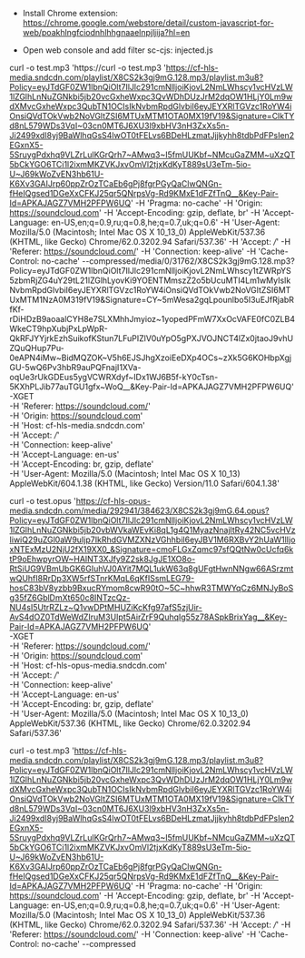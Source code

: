 
* Install Chrome extension: https://chrome.google.com/webstore/detail/custom-javascript-for-web/poakhlngfciodnhlhhgnaaelnpjljija?hl=en

* Open web console and add filter sc-cjs: injected.js





curl -o test.mp3  'https://curl -o test.mp3 'https://cf-hls-media.sndcdn.com/playlist/X8CS2k3gj9mG.128.mp3/playlist.m3u8?Policy=eyJTdGF0ZW1lbnQiOlt7IlJlc291cmNlIjoiKjovL2NmLWhscy1vcHVzLW1lZGlhLnNuZGNkbi5jb20vcGxheWxpc3QvWDhDUzJrM2dqOW1HLjY0Lm9wdXMvcGxheWxpc3QubTN1OCIsIkNvbmRpdGlvbiI6eyJEYXRlTGVzc1RoYW4iOnsiQVdTOkVwb2NoVGltZSI6MTUxMTM1OTA0MX19fV19&Signature=ClkTYd8nL579WDs3VqI~03cn0MT6J6XU3l9xbHV3nH3ZxXs5n-Ji2499xdI8yj9BaWlhqGsS4lwOT0tFELvs6BDeHLzmatJjjkyhh8tdbPdFPsIen2EGxnX5-5SruygPdxhq9VLZrLulKGrQrh7~AMwq3~I5fmUUKbf~NMcuGaZMM~uXzQT5bCkYGO6TCi1l2ixmMKZVKJxvOmVl2tjxKdKyT889sU3eTm-5io-U~J69kWoZvEN3hb61U-K6Xv3GAIJrp60ppZrOzTCaEb6gPj8fgrPGyQaClwQNGn-fHeIQgsed1DGeXxCFKJ25qr5QNrpsVg-Rd9KMxE1dFZfTnQ__&Key-Pair-Id=APKAJAGZ7VMH2PFPW6UQ' -H 'Pragma: no-cache' -H 'Origin: https://soundcloud.com' -H 'Accept-Encoding: gzip, deflate, br' -H 'Accept-Language: en-US,en;q=0.9,ru;q=0.8,he;q=0.7,uk;q=0.6' -H 'User-Agent: Mozilla/5.0 (Macintosh; Intel Mac OS X 10_13_0) AppleWebKit/537.36 (KHTML, like Gecko) Chrome/62.0.3202.94 Safari/537.36' -H 'Accept: */*' -H 'Referer: https://soundcloud.com/' -H 'Connection: keep-alive' -H 'Cache-Control: no-cache' --compressed/media/0/31762/X8CS2k3gj9mG.128.mp3?Policy=eyJTdGF0ZW1lbnQiOlt7IlJlc291cmNlIjoiKjovL2NmLWhscy1tZWRpYS5zbmRjZG4uY29tL21lZGlhLyovKi9YOENTMmszZ2o5bUcuMTI4Lm1wMyIsIkNvbmRpdGlvbiI6eyJEYXRlTGVzc1RoYW4iOnsiQVdTOkVwb2NoVGltZSI6MTUxMTM1NzA0M319fV19&Signature=CY~5mWesa2gqLpounlbo5I3uEJfRjabRfKf-rDiHDzB9aoaalCYH8e7SLXMhhJmyioz~1yopedPFmW7XxOcVAFE0fC0ZLB4WkeCT9hpXubjPxLpWpR-QkRFJYYjrkEzhSuikofKStun7LFuPIZlV0uYpO5gPXJVOJNCT4lZx0jtaoJ9vhUZQuQHup7Pu-0eAPN4iMw~BidMQZOK~V5h6EJSJhgXzoiEeDXp4OCs~zXk5G6KOHbpXgjGU-5wQ6Pv3hbR9auPQFnajI1XVa-oqUe3rUkGDEus5ygVCWRXdyf~IDx1WJ6B5f-kY0cTsn-5KXhPLJib77auTGU1gfx~WoQ__&Key-Pair-Id=APKAJAGZ7VMH2PFPW6UQ' \
-XGET \
-H 'Referer: https://soundcloud.com/' \
-H 'Origin: https://soundcloud.com' \
-H 'Host: cf-hls-media.sndcdn.com' \
-H 'Accept: */*' \
-H 'Connection: keep-alive' \
-H 'Accept-Language: en-us' \
-H 'Accept-Encoding: br, gzip, deflate' \
-H 'User-Agent: Mozilla/5.0 (Macintosh; Intel Mac OS X 10_13) AppleWebKit/604.1.38 (KHTML, like Gecko) Version/11.0 Safari/604.1.38'


curl -o test.opus 'https://cf-hls-opus-media.sndcdn.com/media/292941/384623/X8CS2k3gj9mG.64.opus?Policy=eyJTdGF0ZW1lbnQiOlt7IlJlc291cmNlIjoiKjovL2NmLWhscy1vcHVzLW1lZGlhLnNuZGNkbi5jb20vbWVkaWEvKi8qL1g4Q1MyazNnajltRy42NC5vcHVzIiwiQ29uZGl0aW9uIjp7IkRhdGVMZXNzVGhhbiI6eyJBV1M6RXBvY2hUaW1lIjoxNTExMzU2NjU2fX19XX0_&Signature=cmoFLGxZqmc97sfQQtNw0cUcfq6ktP9oEhwpyrOW~HAINT3XJfy9Z2sk8JgJE1XO8o-RtSiUG9VBmUbGK6GIuhVJ0AYit7MQL1ukW63q8gUFgtHwnNNgw66ASrzmtwQUhfI8RrDp3XW5rfSTnrKMqL6qKfISsmLEG79-hosC83bV8yzbb9BxucRYmom8cwR90tO~5C~hhwR3TMWYqCz6MNJyBoSg35fZ6GblDmXt650c8INTzcQz-NU4sI5UtrRZLz~Q1vwDPtMHUZiKcKfg97afS5zjUir-AvS4dOZ0TdWeWdZIruM3UIpt5AirZrF9QuhqIg55z78ASpkBrixYag__&Key-Pair-Id=APKAJAGZ7VMH2PFPW6UQ' \
-XGET \
-H 'Referer: https://soundcloud.com/' \
-H 'Origin: https://soundcloud.com' \
-H 'Host: cf-hls-opus-media.sndcdn.com' \
-H 'Accept: */*' \
-H 'Connection: keep-alive' \
-H 'Accept-Language: en-us' \
-H 'Accept-Encoding: br, gzip, deflate' \
-H 'User-Agent: Mozilla/5.0 (Macintosh; Intel Mac OS X 10_13_0) AppleWebKit/537.36 (KHTML, like Gecko) Chrome/62.0.3202.94 Safari/537.36'



curl -o test.mp3 'https://cf-hls-media.sndcdn.com/playlist/X8CS2k3gj9mG.128.mp3/playlist.m3u8?Policy=eyJTdGF0ZW1lbnQiOlt7IlJlc291cmNlIjoiKjovL2NmLWhscy1vcHVzLW1lZGlhLnNuZGNkbi5jb20vcGxheWxpc3QvWDhDUzJrM2dqOW1HLjY0Lm9wdXMvcGxheWxpc3QubTN1OCIsIkNvbmRpdGlvbiI6eyJEYXRlTGVzc1RoYW4iOnsiQVdTOkVwb2NoVGltZSI6MTUxMTM1OTA0MX19fV19&Signature=ClkTYd8nL579WDs3VqI~03cn0MT6J6XU3l9xbHV3nH3ZxXs5n-Ji2499xdI8yj9BaWlhqGsS4lwOT0tFELvs6BDeHLzmatJjjkyhh8tdbPdFPsIen2EGxnX5-5SruygPdxhq9VLZrLulKGrQrh7~AMwq3~I5fmUUKbf~NMcuGaZMM~uXzQT5bCkYGO6TCi1l2ixmMKZVKJxvOmVl2tjxKdKyT889sU3eTm-5io-U~J69kWoZvEN3hb61U-K6Xv3GAIJrp60ppZrOzTCaEb6gPj8fgrPGyQaClwQNGn-fHeIQgsed1DGeXxCFKJ25qr5QNrpsVg-Rd9KMxE1dFZfTnQ__&Key-Pair-Id=APKAJAGZ7VMH2PFPW6UQ' -H 'Pragma: no-cache' -H 'Origin: https://soundcloud.com' -H 'Accept-Encoding: gzip, deflate, br' -H 'Accept-Language: en-US,en;q=0.9,ru;q=0.8,he;q=0.7,uk;q=0.6' -H 'User-Agent: Mozilla/5.0 (Macintosh; Intel Mac OS X 10_13_0) AppleWebKit/537.36 (KHTML, like Gecko) Chrome/62.0.3202.94 Safari/537.36' -H 'Accept: */*' -H 'Referer: https://soundcloud.com/' -H 'Connection: keep-alive' -H 'Cache-Control: no-cache' --compressed